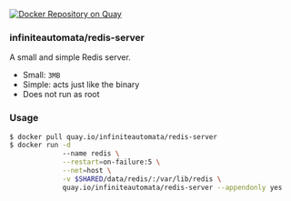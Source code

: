 [![Docker Repository on Quay](https://quay.io/repository/infiniteautomata/redis-server/status)](https://quay.io/repository/infiniteautomata/redis-server)

### infiniteautomata/redis-server

A small and simple Redis server.

- Small: `3MB`
- Simple: acts just like the binary
- Does not run as root


### Usage

```sh
$ docker pull quay.io/infiniteautomata/redis-server
$ docker run -d
             --name redis \
             --restart=on-failure:5 \
             --net=host \
             -v $SHARED/data/redis/:/var/lib/redis \
             quay.io/infiniteautomata/redis-server --appendonly yes
```
